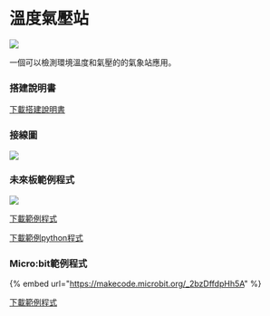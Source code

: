 # 溫度氣壓站

![](https://kittenbothk.readthedocs.io/en/latest/\_images/temp\_atmosphere\_robotbit.png)

一個可以檢測環境溫度和氣壓的的氣象站應用。

### 搭建說明書

[下載搭建說明書](https://github.com/kittenbothk/kittenbothk/raw/master/Kits/weatherstation/instructions/temp\_atmosphere\_robotbit.pdf)

### 接線圖

![](https://kittenbothk.readthedocs.io/en/latest/\_images/temp\_atmosphere\_robotbit\_wiring.png)

### 未來板範例程式

![](https://kittenbothk.readthedocs.io/en/latest/\_images/temp\_atmosphere\_code.png)

[下載範例程式](https://github.com/kittenbothk/kittenbothk/raw/master/Kits/weatherstation/sb3/1\_temp\_hpa.sb3)

[下載範例python程式](https://github.com/kittenbothk/kittenbothk/raw/master/Kits/weatherstation/py/1\_temp\_hpa.py)

### Micro:bit範例程式

{% embed url="https://makecode.microbit.org/_2bzDffdpHh5A" %}

[下載範例程式](https://makecode.microbit.org/\_2bzDffdpHh5A)
